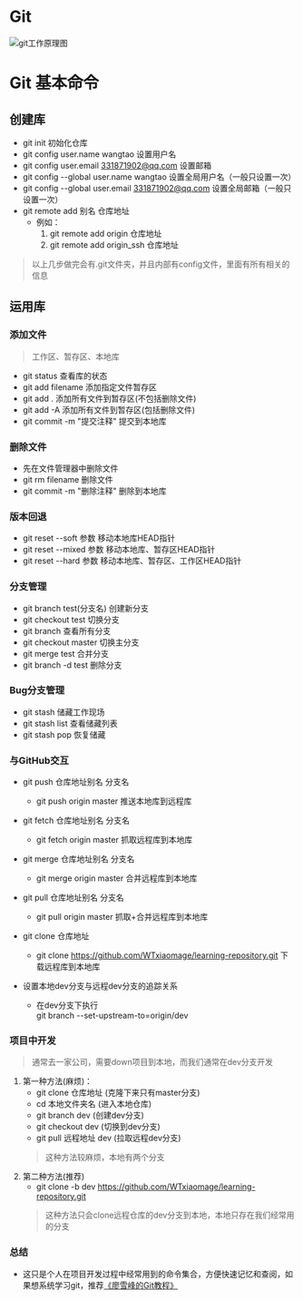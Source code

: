 # Git
![git工作原理图](https://github.com/WTxiaomage/learning-repository/blob/master/Git/images/git_three_rigon.png)

# Git 基本命令

## 创建库
- git init  初始化仓库
- git config user.name wangtao 设置用户名
- git config user.email 331871902@qq.com 设置邮箱
- git config --global user.name wangtao 设置全局用户名（一般只设置一次）
- git config --global user.email 331871902@qq.com 设置全局邮箱（一般只设置一次）
- git remote add 别名 仓库地址
    - 例如：
        1. git remote add origin  仓库地址
        2. git remote add origin_ssh  仓库地址
> 以上几步做完会有.git文件夹，并且内部有config文件，里面有所有相关的信息

## 运用库

### 添加文件
> 工作区、暂存区、本地库 
- git status               查看库的状态
- git add filename         添加指定文件暂存区
- git add .                添加所有文件到暂存区(不包括删除文件) 
- git add -A               添加所有文件到暂存区(包括删除文件) 
- git commit -m "提交注释"  提交到本地库

### 删除文件
- 先在文件管理器中删除文件
- git rm filename          删除文件
- git commit -m "删除注释"  删除到本地库

### 版本回退
- git reset --soft 参数 移动本地库HEAD指针
- git reset --mixed 参数 移动本地库、暂存区HEAD指针
- git reset --hard 参数 移动本地库、暂存区、工作区HEAD指针

### 分支管理
- git branch test(分支名) 创建新分支
- git checkout test      切换分支
- git branch    		 查看所有分支
- git checkout master    切换主分支
- git merge test         合并分支
- git branch -d test     删除分支

### Bug分支管理
- git stash  储藏工作现场
- git stash list 查看储藏列表
- git stash pop 恢复储藏

### 与GitHub交互
- git push 仓库地址别名 分支名  
    - git push origin master   推送本地库到远程库
- git fetch 仓库地址别名 分支名
    - git fetch origin master  抓取远程库到本地库
- git merge 仓库地址别名 分支名
    - git merge origin master  合并远程库到本地库
- git pull 仓库地址别名 分支名  
    - git pull origin master   抓取+合并远程库到本地库

- git clone 仓库地址
    - git clone https://github.com/WTxiaomage/learning-repository.git  下载远程库到本地库

- 设置本地dev分支与远程dev分支的追踪关系
    - 在dev分支下执行   
        git branch --set-upstream-to=origin/dev


### 项目中开发
   > 通常去一家公司，需要down项目到本地，而我们通常在dev分支开发
1. 第一种方法(麻烦)：
    - git clone 仓库地址   (克隆下来只有master分支)
    - cd 本地文件夹名       (进入本地仓库)
    - git branch dev       (创建dev分支)
    - git checkout dev     (切换到dev分支)
    - git pull 远程地址 dev (拉取远程dev分支)
    > 这种方法较麻烦，本地有两个分支
2. 第二种方法(推荐)
    - git clone -b dev  https://github.com/WTxiaomage/learning-repository.git
    > 这种方法只会clone远程仓库的dev分支到本地，本地只存在我们经常用的分支
        
### 总结

- 这只是个人在项目开发过程中经常用到的命令集合，方便快速记忆和查阅，如果想系统学习git，推荐[《廖雪峰的Git教程》](https://www.liaoxuefeng.com/wiki/896043488029600)
